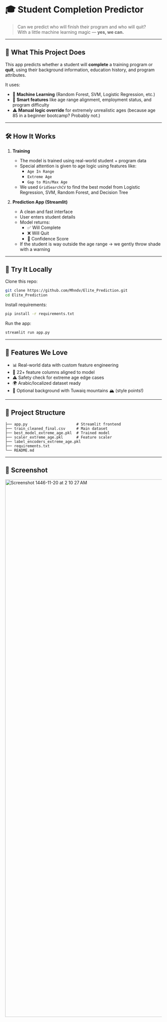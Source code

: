 # 🎓 Student Completion Predictor

> Can we predict who will finish their program and who will quit?  
> With a little machine learning magic — **yes, we can.**

---

## 🚀 What This Project Does

This app predicts whether a student will **complete** a training program or **quit**, using their background information, education history, and program attributes.

It uses:
- 🔬 **Machine Learning** (Random Forest, SVM, Logistic Regression, etc.)
- 🧠 **Smart features** like age range alignment, employment status, and program difficulty
- ⚠️ **Manual logic override** for extremely unrealistic ages (because age 85 in a beginner bootcamp? Probably not.)

---

## 🛠 How It Works

1. **Training**  
   - The model is trained using real-world student + program data  
   - Special attention is given to age logic using features like:
     - `Age In Range`
     - `Extreme Age`
     - `Gap to Min/Max Age`
   - We used `GridSearchCV` to find the best model from Logistic Regression, SVM, Random Forest, and Decision Tree

2. **Prediction App (Streamlit)**  
   - A clean and fast interface  
   - User enters student details  
   - Model returns:
     - ✅ Will Complete  
     - ❌ Will Quit  
     - 🎯 Confidence Score  
   - If the student is way outside the age range → we gently throw shade with a warning

---

## 🧪 Try It Locally

Clone this repo:

```bash
git clone https://github.com/Mhndv/Elite_Prediction.git
cd Elite_Prediction
```

Install requirements:

```bash
pip install -r requirements.txt
```

Run the app:

```bash
streamlit run app.py
```

---

## 🧠 Features We Love

- 📊 Real-world data with custom feature engineering  
- 🎯 22+ feature columns aligned to model  
- ⚠️ Safety check for extreme age edge cases  
- 🌍 Arabic/localized dataset ready  
- 🌄 Optional background with Tuwaiq mountains 🏔️ (style points!)

---

## 📁 Project Structure

```
├── app.py                      # Streamlit frontend
├── train_cleaned_final.csv     # Main dataset
├── best_model_extreme_age.pkl  # Trained model
├── scaler_extreme_age.pkl      # Feature scaler
├── label_encoders_extreme_age.pkl
├── requirements.txt
└── README.md
```

---

## 📸 Screenshot

<img width="1728" alt="Screenshot 1446-11-20 at 2 10 27 AM" src="https://github.com/user-attachments/assets/ee0bbcec-b883-4bc8-a3ad-0f30cb14ea19" />
